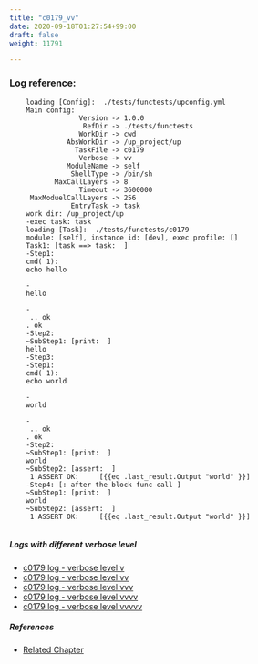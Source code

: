 ```yaml
---
title: "c0179_vv"
date: 2020-09-18T01:27:54+99:00
draft: false
weight: 11791

---
```


### Log reference: <no value>

```
    loading [Config]:  ./tests/functests/upconfig.yml
    Main config:
                 Version -> 1.0.0
                  RefDir -> ./tests/functests
                 WorkDir -> cwd
              AbsWorkDir -> /up_project/up
                TaskFile -> c0179
                 Verbose -> vv
              ModuleName -> self
               ShellType -> /bin/sh
           MaxCallLayers -> 8
                 Timeout -> 3600000
     MaxModuelCallLayers -> 256
               EntryTask -> task
    work dir: /up_project/up
    -exec task: task
    loading [Task]:  ./tests/functests/c0179
    module: [self], instance id: [dev], exec profile: []
    Task1: [task ==> task:  ]
    -Step1:
    cmd( 1):
    echo hello
    
    -
    hello
    
    -
     .. ok
    . ok
    -Step2:
    ~SubStep1: [print:  ]
    hello
    -Step3:
    -Step1:
    cmd( 1):
    echo world
    
    -
    world
    
    -
     .. ok
    . ok
    -Step2:
    ~SubStep1: [print:  ]
    world
    ~SubStep2: [assert:  ]
     1 ASSERT OK:     [{{eq .last_result.Output "world" }}]
    -Step4: [: after the block func call ]
    ~SubStep1: [print:  ]
    world
    ~SubStep2: [assert:  ]
     1 ASSERT OK:     [{{eq .last_result.Output "world" }}]
    
```

##### Logs with different verbose level
* [c0179 log - verbose level v](../../logs/c0179_v)
* [c0179 log - verbose level vv](../../logs/c0179_vv)
* [c0179 log - verbose level vvv](../../logs/c0179_vvv)
* [c0179 log - verbose level vvvv](../../logs/c0179_vvvv)
* [c0179 log - verbose level vvvvv](../../logs/c0179_vvvvv)

##### References
* [Related Chapter](../../error_handling/c0179)
